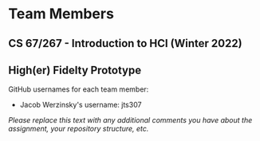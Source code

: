 # Team Members
## CS 67/267 - Introduction to HCI (Winter 2022) 
## High(er) Fidelty Prototype

GitHub usernames for each team member:

- Jacob Werzinsky's username: jts307

*Please replace this text with any additional comments you have about the assignment, your repository structure, etc.*
